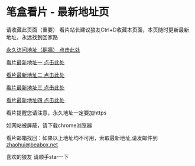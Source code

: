 # 笔盒看片 - 最新地址页

请收藏此页面（重要）
看片站长建议狼友Ctrl+D收藏本页面，本页随时更新最新地址，永远找到回家路

[永久访问地址（翻牆） 点击此处](https://beabox.net/)

[看片最新地址一 点击此处](https://bho0h6j0a8c5.shop)

[看片最新地址二 点击此处](https://bhe0m5q6t8w0.shop)

[看片最新地址三 点击此处](https://bht4y6g1j1x9.shop)

[看片最新地址四 点击此处](https://bhb3v0q2v4j3.shop)

看片提醒您请注意，永久地址一定要加https

如网站被屏蔽，请下载chrome浏览器

看片邮箱找回：如果以上地址均不可用，索取最新地址,请发邮件到 zhaohui@beabox.net

喜欢的狼友 请顺手star一下